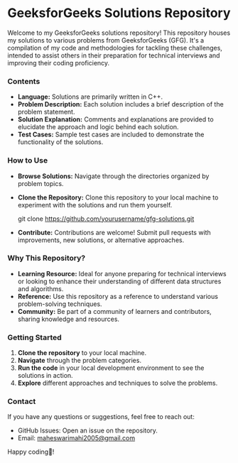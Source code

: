# GeeksforGeeks Solutions Repository

Welcome to my GeeksforGeeks solutions repository! This repository houses my solutions to various problems from GeeksforGeeks (GFG). It's a compilation of my code and methodologies for tackling these challenges, intended to assist others in their preparation for technical interviews and improving their coding proficiency.

### Contents
- **Language:** Solutions are primarily written in  C++.
- **Problem Description:** Each solution includes a brief description of the problem statement.
- **Solution Explanation:** Comments and explanations are provided to elucidate the approach and logic behind each solution.
- **Test Cases:** Sample test cases are included to demonstrate the functionality of the solutions.

### How to Use
- **Browse Solutions:** Navigate through the directories organized by problem topics.
- **Clone the Repository:** Clone this repository to your local machine to experiment with the solutions and run them yourself.
 
  git clone https://github.com/yourusername/gfg-solutions.git
  
- **Contribute:** Contributions are welcome! Submit pull requests with improvements, new solutions, or alternative approaches.

### Why This Repository?
- **Learning Resource:** Ideal for anyone preparing for technical interviews or looking to enhance their understanding of different data structures and algorithms.
- **Reference:** Use this repository as a reference to understand various problem-solving techniques.
- **Community:** Be part of a community of learners and contributors, sharing knowledge and resources.

### Getting Started
1. **Clone the repository** to your local machine.
2. **Navigate** through the problem categories.
3. **Run the code** in your local development environment to see the solutions in action.
4. **Explore** different approaches and techniques to solve the problems.

### Contact
If you have any questions or suggestions, feel free to reach out:
- GitHub Issues: Open an issue on the repository.
- Email: maheswarimahi2005@gmail.com

Happy coding💚!
